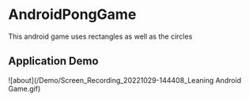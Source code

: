 # AndroidPongGame
This android game uses rectangles as well as the circles

## Application Demo
![about](/Demo/Screen_Recording_20221029-144408_Leaning Android Game.gif)
